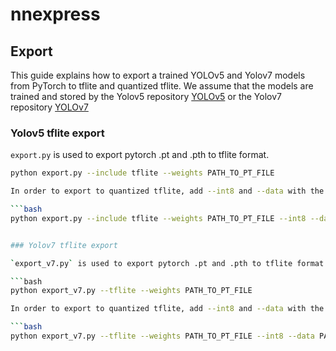 # nnexpress

## Export
This guide explains how to export a trained YOLOv5 and Yolov7 models from PyTorch to tflite and quantized tflite.
We assume that the models are trained and stored by the Yolov5 repository [YOLOv5](https://github.com/ultralytics/yolov5) or the Yolov7 repository [YOLOv7](https://github.com/WongKinYiu/yolov7.git)

### Yolov5 tflite export

`export.py` is used to export pytorch .pt and .pth to tflite format.

```bash
python export.py --include tflite --weights PATH_TO_PT_FILE

In order to export to quantized tflite, add --int8 and --data with the path to representative dataset for quantization. --max-int8-img-cnt is used for limiting the number of images used for quantization.

```bash
python export.py --include tflite --weights PATH_TO_PT_FILE --int8 --data PATH_TO_REP_DATASET --max-int8-img-cnt NUM_IMG_USED_FOR_QUANT


### Yolov7 tflite export

`export_v7.py` is used to export pytorch .pt and .pth to tflite format.

```bash
python export_v7.py --tflite --weights PATH_TO_PT_FILE

In order to export to quantized tflite, add --int8 and --data with the path to representative dataset for quantization. --max-int8-img-cnt is used for limiting the number of images used for quantization.

```bash
python export_v7.py --tflite --weights PATH_TO_PT_FILE --int8 --data PATH_TO_REP_DATASET  --max-int8-img-cnt NUM_IMG_USED_FOR_QUANT
